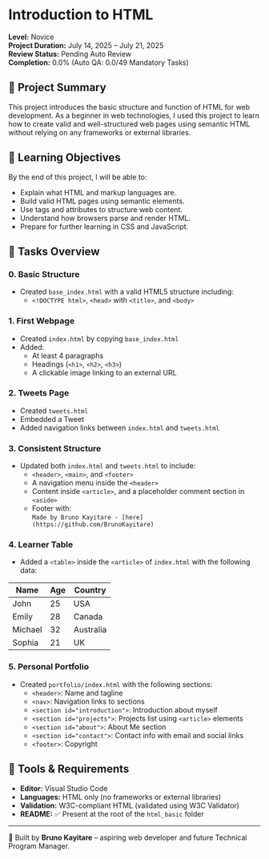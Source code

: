 # Introduction to HTML

**Level:** Novice  
**Project Duration:** July 14, 2025 – July 21, 2025  
**Review Status:** Pending Auto Review  
**Completion:** 0.0% (Auto QA: 0.0/49 Mandatory Tasks)

## 📘 Project Summary

This project introduces the basic structure and function of HTML for web development. As a beginner in web technologies, I used this project to learn how to create valid and well-structured web pages using semantic HTML without relying on any frameworks or external libraries.

## 🎯 Learning Objectives

By the end of this project, I will be able to:

- Explain what HTML and markup languages are.
- Build valid HTML pages using semantic elements.
- Use tags and attributes to structure web content.
- Understand how browsers parse and render HTML.
- Prepare for further learning in CSS and JavaScript.

## 📄 Tasks Overview

### 0. Basic Structure

- Created `base_index.html` with a valid HTML5 structure including:
  - `<!DOCTYPE html>`, `<head>` with `<title>`, and `<body>`

### 1. First Webpage

- Created `index.html` by copying `base_index.html`
- Added:
  - At least 4 paragraphs
  - Headings (`<h1>`, `<h2>`, `<h3>`)
  - A clickable image linking to an external URL

### 2. Tweets Page

- Created `tweets.html`
- Embedded a Tweet
- Added navigation links between `index.html` and `tweets.html`

### 3. Consistent Structure

- Updated both `index.html` and `tweets.html` to include:
  - `<header>`, `<main>`, and `<footer>`
  - A navigation menu inside the `<header>`
  - Content inside `<article>`, and a placeholder comment section in `<aside>`
  - Footer with:  
    `Made by Bruno Kayitare - [here](https://github.com/BrunoKayitare)`

### 4. Learner Table

- Added a `<table>` inside the `<article>` of `index.html` with the following data:

| Name    | Age | Country   |
| ------- | --- | --------- |
| John    | 25  | USA       |
| Emily   | 28  | Canada    |
| Michael | 32  | Australia |
| Sophia  | 21  | UK        |

### 5. Personal Portfolio

- Created `portfolio/index.html` with the following sections:
  - `<header>`: Name and tagline
  - `<nav>`: Navigation links to sections
  - `<section id="introduction">`: Introduction about myself
  - `<section id="projects">`: Projects list using `<article>` elements
  - `<section id="about">`: About Me section
  - `<section id="contact">`: Contact info with email and social links
  - `<footer>`: Copyright

## 🔧 Tools & Requirements

- **Editor:** Visual Studio Code
- **Languages:** HTML only (no frameworks or external libraries)
- **Validation:** W3C-compliant HTML (validated using W3C Validator)
- **README:** ✅ Present at the root of the `html_basic` folder

---

🧠 Built by **Bruno Kayitare** – aspiring web developer and future Technical Program Manager.
